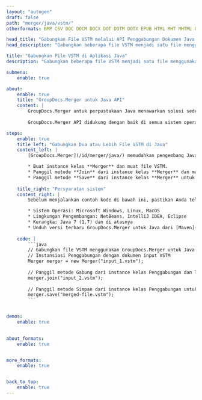 ```yaml
---
layout: "autogen"
draft: false
path: "merger/java/vstm/"
otherformats: BMP CSV DOC DOCM DOCX DOT DOTM DOTX EPUB HTML MHT MHTML ODP ODS ODT OTP OTT PDF PNG POTM POTX PPS PPSM PPSX PPT PPTM PPTX PS RTF TEX TIF TIFF TSV TXT VDX VSDM VSDX VSSM VSSX VSTX VSX VTX XLAM XLS XLSB XLSM XLSX XLT XLTM XLTX XPS

head_title: "Gabungkan File VSTM melalui API Penggabungan Dokumen Java & J2SE"
head_description: "Gabungkan beberapa file VSTM menjadi satu file menggunakan API penggabungan dokumen Java dengan semua data, gaya, dan pemformatan sebagai dokumen sumber."

title: "Gabungkan File VSTM di Aplikasi Java"
description: "Gabungkan beberapa file VSTM menjadi satu file menggunakan API penggabungan dokumen Java. Gabungkan halaman atau rentang halaman yang dipilih dari berbagai dokumen sumber menjadi satu dokumen hasil dengan semua data, gaya, dan pemformatan sebagai dokumen sumber."

submenu:
    enable: true

about:
    enable: true
    title: "GroupDocs.Merger untuk Java API"
    content: |
        GroupDocs.Merger untuk perpustakaan Java menawarkan solusi sederhana untuk menggabungkan & membagi dengan aman antara berbagai format dokumen termasuk PDF, Microsoft Office (Word, Excel, PowerPoint, OneNote), OpenDocument, HTML, gambar dan banyak lainnya dalam aplikasi .NET. Dengan menambahkan hanya beberapa baris kode, lakukan beberapa operasi dokumen seperti memindahkan, menghapus, memutar, menukar, mengekstrak, atau mengubah orientasi halaman di dalam dokumen. API penggabungan dokumen juga mendukung pratinjau halaman dokumen sebagai gambar untuk menganalisis struktur dokumen, pemformatan, dan konten pada halaman.
        
        GroupDocs.Merger API didukung dengan baik di semua sistem operasi utama dan versi Java termasuk J2SE 7.0 (1.7), J2SE 8.0 (1.8) dan Java 10.

steps:
    enable: true
    title_left: "Gabungkan Dua atau Lebih File VSTM di Java"
    content_left: |
        [GroupDocs.Merger](/id/merger/java/) memudahkan pengembang Java untuk menggabungkan beberapa file VSTM dengan menerapkan beberapa langkah mudah.

        * Buat instance kelas **Merger** dan muat file VSTM.
        * Panggil metode **Join** dari instance kelas **Merger** dan muat file VSTM lainnya.
        * Panggil metode **Save** dari instance kelas **Merger** untuk menyimpan dokumen yang digabungkan.
        
    title_right: "Persyaratan sistem"
    content_right: |
        Sebelum menjalankan contoh kode di bawah ini, pastikan Anda telah menginstal prasyarat berikut di sistem Anda.

        * Sistem Operasi: Microsoft Windows, Linux, MacOS
        * Lingkungan Pengembangan: NetBeans, IntelliJ IDEA, Eclipse
        * Kerangka: Java 7 (1.7) dan di atasnya
        * Unduh versi terbaru GroupDocs.Merger untuk Java dari [Maven](https://repository.groupdocs.com/webapp/#/artifacts/browse/tree/General/repo/com/groupdocs/groupdocs-merger)
        
    code: |
        ```java
        // Gabungkan file VSTM menggunakan GroupDocs.Merger untuk Java API
        // Instansiasi Penggabungan dengan dokumen input VSTM
        Merger merger = new Merger("input_1.vstm");
        
        // Panggil metode Gabung dari instance kelas Penggabungan dan lewati jalur dokumen sumber kedua
        merger.join("input_2.vstm");
            
        // Panggil metode Simpan dari instance kelas Penggabungan untuk menyimpan dokumen yang digabungkan
        merger.save("merged-file.vstm");        
        ```        


demos:
    enable: true
        

about_formats:
    enable: true


more_formats:
    enable: true


back_to_top:
    enable: true
---
```

